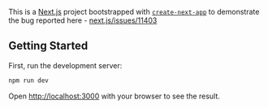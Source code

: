 This is a [Next.js](https://nextjs.org/) project bootstrapped with [`create-next-app`](https://github.com/zeit/next.js/tree/canary/packages/create-next-app) to demonstrate the bug reported here - [next.js/issues/11403](https://github.com/zeit/next.js/issues/11403)

## Getting Started

First, run the development server:

```bash
npm run dev
```

Open [http://localhost:3000](http://localhost:3000) with your browser to see the result.